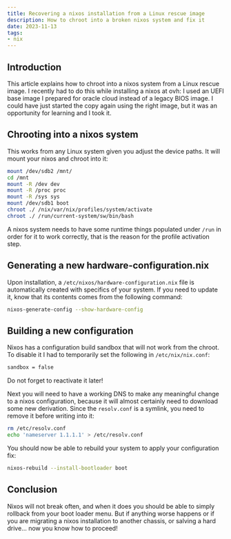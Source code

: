 ```yaml
---
title: Recovering a nixos installation from a Linux rescue image
description: How to chroot into a broken nixos system and fix it
date: 2023-11-13
tags:
- nix
---
```


## Introduction

This article explains how to chroot into a nixos system from a Linux rescue image. I recently had to do this while installing a nixos at ovh: I used an UEFI base image I prepared for oracle cloud instead of a legacy BIOS image. I could have just started the copy again using the right image, but it was an opportunity for learning and I took it.

## Chrooting into a nixos system

This works from any Linux system given you adjust the device paths. It will mount your nixos and chroot into it:
```sh
mount /dev/sdb2 /mnt/
cd /mnt
mount -R /dev dev
mount -R /proc proc
mount -R /sys sys
mount /dev/sdb1 boot
chroot ./ /nix/var/nix/profiles/system/activate
chroot ./ /run/current-system/sw/bin/bash
```

A nixos system needs to have some runtime things populated under `/run` in order for it to work correctly, that is the reason for the profile activation step.

## Generating a new hardware-configuration.nix

Upon installation, a `/etc/nixos/hardware-configuration.nix` file is automatically created with specifics of your system. If you need to update it, know that its contents comes from the following command:
```sh
nixos-generate-config --show-hardware-config
```

## Building a new configuration

Nixos has a configuration build sandbox that will not work from the chroot. To disable it I had to temporarily set the following in `/etc/nix/nix.conf`:
```sh
sandbox = false
```

Do not forget to reactivate it later!

Next you will need to have a working DNS to make any meaningful change to a nixos configuration, because it will almost certainly need to download some new derivation. Since the `resolv.conf` is a symlink, you need to remove it before writing into it:
```sh
rm /etc/resolv.conf
echo 'nameserver 1.1.1.1' > /etc/resolv.conf
```

You should now be able to rebuild your system to apply your configuration fix:
```sh
nixos-rebuild --install-bootloader boot
```

## Conclusion

Nixos will not break often, and when it does you should be able to simply rollback from your boot loader menu. But if anything worse happens or if you are migrating a nixos installation to another chassis, or salving a hard drive... now you know how to proceed!
